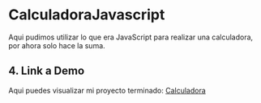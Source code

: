 # CalculadoraJavascript
Aqui pudimos utilizar lo que era JavaScript para realizar una calculadora, por ahora solo hace la suma.

## 4. Link a Demo
Aqui puedes visualizar mi proyecto terminado: [Calculadora](https://calculadorasuma-ari.netlify.app/)
